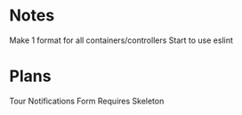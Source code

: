 # Notes
Make 1 format for all containers/controllers
Start to use eslint


# Plans
Tour
Notifications
Form Requires
Skeleton
